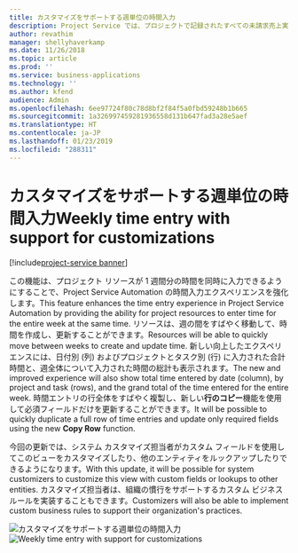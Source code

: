 ```yaml
---
title: カスタマイズをサポートする週単位の時間入力
description: Project Service では、プロジェクトで記録されたすべての未請求売上実績から請求書が作成されます。
author: revathim
manager: shellyhaverkamp
ms.date: 11/26/2018
ms.topic: article
ms.prod: ''
ms.service: business-applications
ms.technology: ''
ms.author: kfend
audience: Admin
ms.openlocfilehash: 6ee97724f80c78d8bf2f84f5a0fbd59248b1b665
ms.sourcegitcommit: 1a326997459281936558d131b647fad3a28e5aef
ms.translationtype: HT
ms.contentlocale: ja-JP
ms.lasthandoff: 01/23/2019
ms.locfileid: "288311"
---
```

#  <a name="weekly-time-entry-with-support-for-customizations"></a><span data-ttu-id="955a2-103">カスタマイズをサポートする週単位の時間入力</span><span class="sxs-lookup"><span data-stu-id="955a2-103">Weekly time entry with support for customizations</span></span>

[!include[project-service banner](../../../includes/project-service.md)]

<span data-ttu-id="955a2-104">この機能は、プロジェクト リソースが 1 週間分の時間を同時に入力できるようにすることで、Project Service Automation の時間入力エクスペリエンスを強化します。</span><span class="sxs-lookup"><span data-stu-id="955a2-104">This feature enhances the time entry experience in Project Service Automation by providing the ability for project resources to enter time for the entire week at the same time.</span></span> <span data-ttu-id="955a2-105">リソースは、週の間をすばやく移動して、時間を作成し、更新することができます。</span><span class="sxs-lookup"><span data-stu-id="955a2-105">Resources will be able to quickly move between weeks to create and update time.</span></span> <span data-ttu-id="955a2-106">新しい向上したエクスペリエンスには、日付別 (列) およびプロジェクトとタスク別 (行) に入力された合計時間と、週全体について入力された時間の総計も表示されます。</span><span class="sxs-lookup"><span data-stu-id="955a2-106">The new and improved experience will also show total time entered by date (column), by project and task (rows), and the grand total of the time entered for the entire week.</span></span> <span data-ttu-id="955a2-107">時間エントリの行全体をすばやく複製し、新しい**行のコピー**機能を使用して必須フィールドだけを更新することができます。</span><span class="sxs-lookup"><span data-stu-id="955a2-107">It will be possible to quickly duplicate a full row of time entries and update only required fields using the new **Copy Row** function.</span></span> 

<span data-ttu-id="955a2-108">今回の更新では、システム カスタマイズ担当者がカスタム フィールドを使用してこのビューをカスタマイズしたり、他のエンティティをルックアップしたりできるようになります。</span><span class="sxs-lookup"><span data-stu-id="955a2-108">With this update, it will be possible for system customizers to customize this view with custom fields or lookups to other entities.</span></span> <span data-ttu-id="955a2-109">カスタマイズ担当者は、組織の慣行をサポートするカスタム ビジネス ルールを実装することもできます。</span><span class="sxs-lookup"><span data-stu-id="955a2-109">Customizers will also be able to implement custom business rules to support their organization's practices.</span></span> 

<span data-ttu-id="955a2-110">![カスタマイズをサポートする週単位の時間入力](media/weekly-time-entry.PNG "カスタマイズをサポートする週単位の時間入力")</span><span class="sxs-lookup"><span data-stu-id="955a2-110">![Weekly time entry with support for customizations](media/weekly-time-entry.PNG "Weekly time entry")</span></span>

